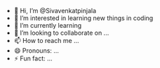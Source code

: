 - 👋 Hi, I’m @Sivavenkatpinjala
- 👀 I’m interested in learning new things in coding
- 🌱 I’m currently learning
- 💞️ I’m looking to collaborate on ...
- 📫 How to reach me ...
- 😄 Pronouns: ...
- ⚡ Fun fact: ...

<!---
Sivavenkatpinjala/Sivavenkatpinjala is a ✨ special ✨ repository because its `README.md` (this file) appears on your GitHub profile.
You can click the Preview link to take a look at your changes.
--->
